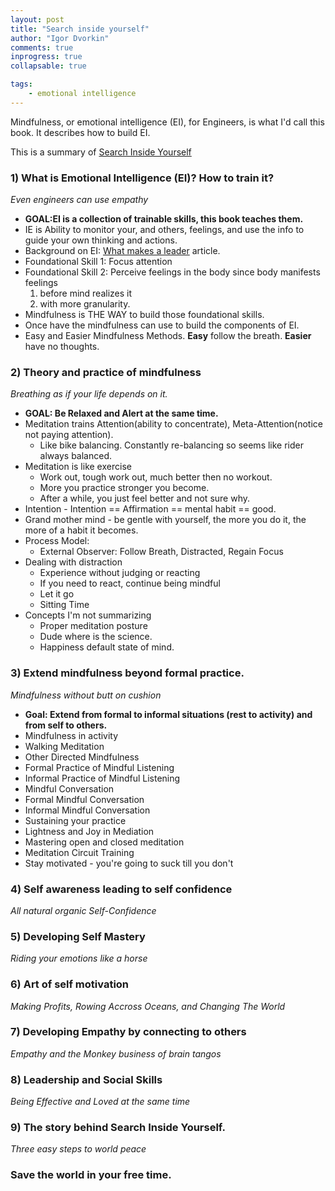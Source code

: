 ```yaml
--- 
layout: post
title: "Search inside yourself"
author: "Igor Dvorkin"
comments: true
inprogress: true
collapsable: true

tags: 
    - emotional intelligence
---
```


Mindfulness, or emotional intelligence (EI), for Engineers, is what I'd call this book. It describes how to build EI.

This is a summary of [Search Inside Yourself](http://www.amazon.com/gp/product/B0070XF474/ref=dp-kindle-redirect?ie=UTF8&btkr=1)

### 1) What is Emotional Intelligence (EI)? How to train it? 
_Even engineers can use empathy_

* __GOAL:EI is a collection of trainable skills, this book teaches them.__
* IE is Ability to monitor your, and others, feelings, and use the info to guide your own thinking and actions.
* Background on EI:  [What makes a leader](/what-makes-a-leader-great) article.
* Foundational Skill 1: Focus attention
* Foundational Skill 2: Perceive feelings in the body since body manifests feelings
    1. before mind realizes it
    2. with more granularity.
* Mindfulness is THE WAY to build those foundational skills.
* Once have the mindfulness can use to build the components of EI.
* Easy and Easier Mindfulness Methods. __Easy__ follow the breath.  __Easier__ have no thoughts.
 
### 2) Theory and practice of mindfulness
_Breathing as if your life depends on it._

* __GOAL: Be Relaxed and Alert at the same time.__
* Meditation trains Attention(ability to concentrate), Meta-Attention(notice not paying attention).
    * Like bike balancing. Constantly re-balancing so seems like rider always balanced.
* Meditation is like exercise 
    * Work out, tough work out, much better then no workout. 
    * More you practice stronger you become.
    * After a while, you just feel better and not sure why.
* Intention - Intention == Affirmation == mental habit == good.
* Grand mother mind - be gentle with yourself, the more you do it, the more of a habit it becomes.
* Process Model: 
    * External Observer: Follow Breath, Distracted, Regain Focus
* Dealing with distraction
    * Experience without judging or reacting
    * If you need to react, continue being mindful
    * Let it go
    * Sitting Time
* Concepts I'm not summarizing
    * Proper meditation posture
    * Dude where is the science.
    * Happiness default state of mind.

### 3) Extend mindfulness beyond formal practice.
_Mindfulness without butt on cushion_

* __Goal: Extend from formal to informal situations (rest to activity) and from self to others.__
* Mindfulness in activity
* Walking Meditation
* Other Directed Mindfulness
* Formal Practice of Mindful Listening
* Informal Practice of Mindful Listening
* Mindful Conversation
* Formal Mindful Conversation
* Informal Mindful Conversation
* Sustaining your practice
* Lightness and Joy in Mediation
* Mastering open and closed meditation
* Meditation Circuit Training
* Stay motivated - you're going to suck till you don't

### 4) Self awareness leading to self confidence
_All natural organic Self-Confidence_

### 5) Developing Self Mastery
_Riding your emotions like a horse_

### 6) Art of self motivation
_Making Profits, Rowing Accross Oceans, and Changing The World_

### 7) Developing Empathy by connecting to others
_Empathy and the Monkey business of brain tangos_

### 8) Leadership and Social Skills
_Being Effective and Loved at the same time_

### 9) The story behind Search Inside Yourself.
_Three easy steps to world peace_

### Save the world in your free time.
